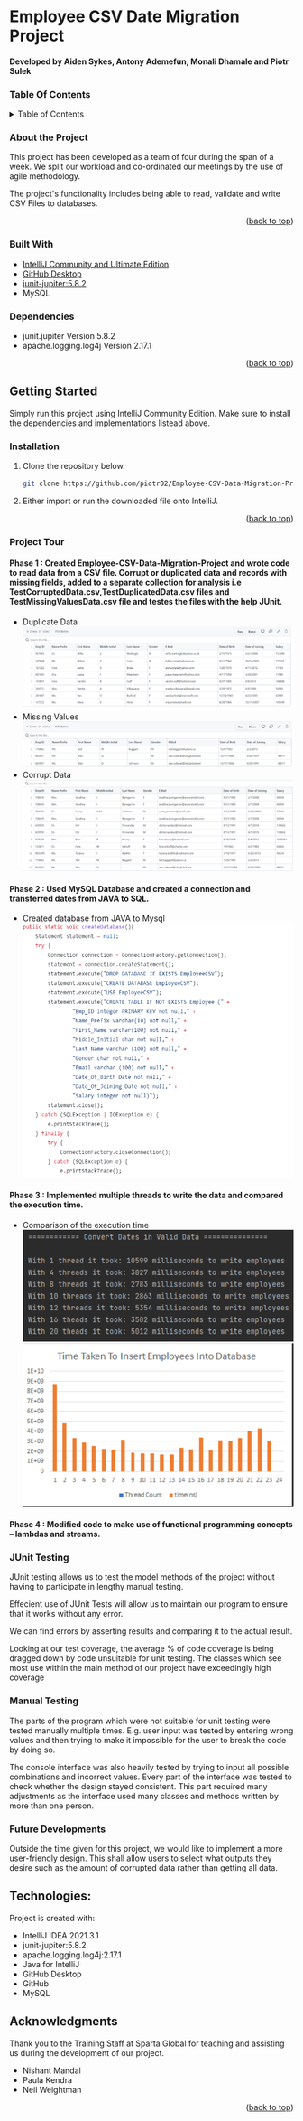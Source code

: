 # Employee CSV Date Migration Project

#### Developed by Aiden Sykes, Antony Ademefun, Monali Dhamale and Piotr Sulek




### Table Of Contents

<!-- TABLE OF CONTENTS -->
<details>
  <summary>Table of Contents</summary>
  <ol>
    <li>
      <a href="#about-the-project">About The Project</a>
      <ul>
        <li><a href="#built-with">Built With</a></li>
      </ul>
    </li>
    <li>
      <a href="#getting-started">Getting Started</a>
      <ul>
        <li><a href="#prerequisites">Prerequisites</a></li>
        <li><a href="#installation">Installation</a></li>
      </ul>
    </li>
    <li><a href="#tour">Project Tour</a></li>
    <li><a href="#development">Development</a></li>
    <li><a href="#contact">Contact</a></li>
    <li><a href="#acknowledgments">Acknowledgments</a></li>
  </ol>
</details>

### About the Project

This project has been developed as a team of four during the span of a week. We split our workload and co-ordinated our meetings by the use of agile methodology.




The project's functionality includes being able to read, validate and write CSV Files to databases.


<p align="right">(<a href="#top">back to top</a>)</p>

### Built With

* [IntelliJ Community and Ultimate Edition](https://www.jetbrains.com/idea/)
* [GitHub Desktop](https://desktop.github.com)
* [junit-jupiter:5.8.2](https://junit.org/junit5/docs/current/user-guide/)
* MySQL

### Dependencies

* junit.jupiter Version 5.8.2
* apache.logging.log4j Version 2.17.1


<p align="right">(<a href="#top">back to top</a>)</p>


## Getting Started

Simply run this project using IntelliJ Community Edition. Make sure to install the dependencies and implementations listead above.

### Installation

1. Clone the repository below.
   ```sh
   git clone https://github.com/piotr02/Employee-CSV-Data-Migration-Project.git
   ```
2. Either import or run the downloaded file onto IntelliJ.


<p align="right">(<a href="#top">back to top</a>)</p>


### Project Tour

#### Phase 1 : Created Employee-CSV-Data-Migration-Project and wrote code to read data from a CSV file. Corrupt or duplicated data and records with missing fields,              added to a separate collection for analysis i.e TestCorruptedData.csv,TestDuplicatedData.csv files and TestMissingValuesData.csv file and testes the files with the            help JUnit.
* Duplicate Data
             ![DuplicateData](DuplicateData.png)
* Missing Values
             ![MissingValues](MissingValues.png)
* Corrupt Data
              ![CorruptData](CorruptData.png)
             
#### Phase 2 : Used MySQL Database and created a connection and transferred dates from JAVA to SQL. 
* Created database  from JAVA to Mysql
![Main Method](CreateDatabase.png)

#### Phase 3 : Implemented multiple threads to write the data and compared the execution time. 

* Comparison of the execution time
  ![Thread Execution Time](Threadexecution.png)
  ![Thread Execution Time](graph.png)
#### Phase 4 : Modified code to make use of functional programming concepts – lambdas and streams.

### JUnit Testing

JUnit testing allows us to test the model methods of the project without having to participate in lengthy manual testing.

Effecient use of JUnit Tests will allow us to maintain our program to ensure that it works without any error.

We can find errors by asserting  results and comparing it to the actual result.

Looking at our test coverage, the average % of code coverage is being dragged down by code unsuitable for unit testing. The classes which see most use within the main method of our project have exceedingly high coverage

### Manual Testing

The parts of the program which were not suitable for unit testing were
tested manually multiple times. E.g. user input was tested by entering wrong
values and then trying to make it impossible for the user to break the code by doing so.

The console interface was also heavily tested by trying to input all
possible combinations and incorrect values. Every part of the interface was
tested to check whether the design stayed consistent. This part required
many adjustments as the interface used many classes and methods written by
more than one person.

### Future Developments

Outside the time given for this project, we would like to implement a more user-friendly design. This shall allow users to select what outputs they desire such as the amount of corrupted data rather than getting all data.


## Technologies:

Project is created with:
* IntelliJ IDEA 2021.3.1
* junit-jupiter:5.8.2
* apache.logging.log4j:2.17.1
* Java for IntelliJ
* GitHub Desktop
* GitHub
* MySQL

<!-- ACKNOWLEDGMENTS -->
## Acknowledgments

Thank you to the Training Staff at Sparta Global for teaching and assisting us during the development of our project.

* Nishant Mandal
* Paula Kendra
* Neil Weightman

<p align="right">(<a href="#top">back to top</a>)</p>